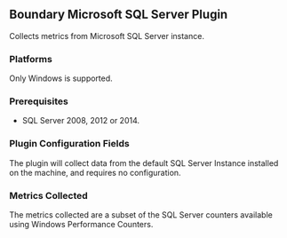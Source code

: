 Boundary Microsoft SQL Server Plugin
------------------------------------
Collects metrics from Microsoft SQL Server instance.

### Platforms
Only Windows is supported.

### Prerequisites
- SQL Server 2008, 2012 or 2014.

### Plugin Configuration Fields

The plugin will collect data from the default SQL Server Instance installed on the machine, and requires
no configuration.

### Metrics Collected

The metrics collected are a subset of the SQL Server counters available using Windows Performance Counters. 